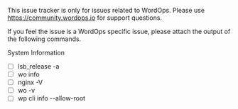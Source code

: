 
This issue tracker is only for issues related to WordOps. 
Please use <https://community.wordops.io> for support questions.

If you feel the issue is a WordOps specific issue, please attach the output of the following commands.

System Information

- [ ] lsb_release -a
- [ ] wo info
- [ ] nginx -V
- [ ] wo -v
- [ ] wp cli info --allow-root
